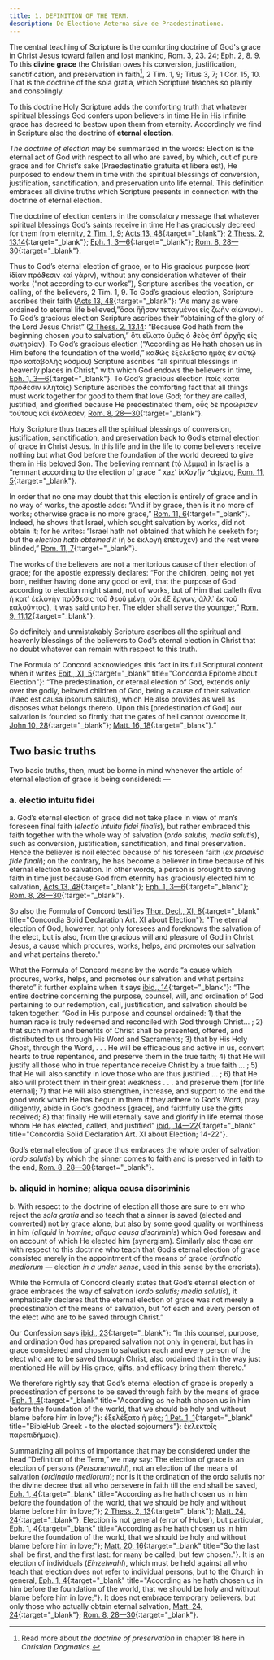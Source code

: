 ```yaml
---
title: 1. DEFINITION OF THE TERM.
description: De Electione Aeterna sive de Praedestinatione.
---
```


The central teaching of Scripture is the comforting doctrine of God's grace in Christ Jesus toward fallen and lost mankind, Rom. 3, 23. 24; Eph. 2, 8. 9. To this **divine grace** the Christian owes his conversion, justification, sanctification, and preservation in faith[^1], 2 Tim. 1, 9; Titus 3, 7; 1 Cor. 15, 10. That is the doctrine of the sola gratia, which Scripture teaches so plainly and consolingly.

To this doctrine Holy Scripture adds the comforting truth that whatever spiritual blessings God confers upon believers in time He in His infinite grace has decreed to bestow upon them from eternity. Accordingly we find in Scripture also the doctrine of **eternal election**. 

_The doctrine of election_ may be summarized in the words: Election is the eternal act of God with respect to all who are saved, by which, out of pure grace and for Christ’s sake (Praedestinatio gratuita et libera est), He purposed to endow them in time with the spiritual blessings of conversion, justification, sanctification, and preservation unto life eternal. This definition embraces all divine truths which Scripture presents in connection with the doctrine of eternal election. 

The doctrine of election centers in the consolatory message that whatever spiritual blessings God’s saints receive in time He has graciously decreed for them from eternity, [2 Tim. 1, 9](https://biblehub.com/2_timothy/1-9.htm); [Acts 13, 48](https://biblehub.com/crossref/acts/13-48.htm){:target="_blank"}; [2 Thess. 2, 13.14](https://biblehub.com/2_thessalonians/2-13.htm){:target="_blank"}; [Eph. 1, 3—6](https://biblehub.com/crossref/ephesians/1-4.htm){:target="_blank"}; [Rom. 8, 28—30](https://biblehub.com/crossref/romans/11-28.htm){:target="_blank"}. 

Thus to God’s eternal election of grace, or to His gracious purpose (κατ᾽ ἰδίαν πρόϑεσιν καὶ γάριν), without any consideration whatever of their works (“not according to our works”), Scripture ascribes the vocation, or calling, of the believers, 2 Tim. 1, 9. To God’s gracious election, Scripture ascribes their faith ([Acts 13, 48](https://biblehub.com/crossref/acts/13-48.htm){:target="_blank"}: “As many as were ordained to eternal life believed,”ὅσοι ἣἢσαν τεταγμένοι εἰς ζωὴν αἰώνιον). To God’s gracious election Scripture ascribes their “obtaining of the glory of the Lord Jesus Christ” ([2 Thess. 2, 13.14](https://biblehub.com/2_thessalonians/2-13.htm): “Because God hath from the beginning chosen you to salvation,” ὅτι εἴλατο ὑμᾶς ὁ ϑεὸς ἀπ’ ἀρχῆς εἰς σωτηρίαν). To God’s gracious election (“According as He hath chosen us in Him before the foundation of the world,” καϑὼς ἐξελέξατο ἡμᾶς ἐν αὐτῷ πρὸ καταβολῆς κόσμου) Scripture ascribes “all spiritual blessings in heavenly places in Christ,” with which God endows the believers in time, [Eph. 1, 3—6](https://biblehub.com/crossref/ephesians/1-4.htm){:target="_blank"}. To God’s gracious election (τοῖς κατὰ πρόϑεσιν κλητοῖς) Scripture ascribes the comforting fact that all things must work together for good to them that love God; for they are called, justified, and glorified because He predestinated them, οὗς δὲ προώρισεν τούτους καὶ ἐκάλεσεν, [Rom. 8, 28—30](https://biblehub.com/crossref/romans/11-28.htm){:target="_blank"}. 

Holy Scripture thus traces all the spiritual blessings of conversion, justification, sanctification, and preservation back to God’s eternal election of grace in Christ Jesus. In this life and in the life to come believers receive nothing but what God before the foundation of the world decreed to give them in His beloved Son. The believing remnant (τὸ λέμμα) in Israel is a “remnant according to the election of grace ” xaz’ ixXoyfjv ^dgizog, [Rom. 11, 5](https://biblehub.com/romans/11-5.htm){:target="_blank"}. 

In order that no one may doubt that this election is entirely of grace and in no way of works, the apostle adds: “And if by grace, then is it no more of works; otherwise grace is no more grace,” [Rom. 11, 6](https://biblehub.com/romans/11-6.htm){:target="_blank"}. Indeed, he shows that Israel, which sought salvation by works, did not obtain it; for he writes: “Israel hath not obtained that which he seeketh for; but the _election hath obtained it_ (ἡ δὲ ἐκλογὴ ἐπέτυχεν) and the rest were blinded,” [Rom. 11, 7](https://biblehub.com/crossref/romans/11-7.htm){:target="_blank"}. 

The works of the believers are not a meritorious cause of their election of grace; for the apostle expressly declares: “For the children, being not yet born, neither having done any good or evil, that the purpose of God according to election might stand, not of works, but of Him that calleth (ἵνα ἡ κατ' ἐκλογὴν πρόϑεσις τοῦ ϑεοῦ μένῃ, οὐκ ἐξ ἔργων, ἀλλ᾽ ἐκ τοῦ καλοῦντος), it was said unto her. The elder shall serve the younger,” [Rom. 9, 11.12](https://biblehub.com/romans/11-12.htm){:target="_blank"}. 

So definitely and unmistakably Scripture ascribes all the spiritual and heavenly blessings of the believers to God’s eternal election in Christ that no doubt whatever can remain with respect to this truth. 

The Formula of Concord acknowledges this fact in its full Scriptural content when it writes [Epit., XI, 5](https://boc.confident.faith/ep-xi-0005){:target="_blank" title="Concordia Epitome about Election"}: “The predestination, or eternal election of God, extends only over the godly, beloved children of God, being a cause of their salvation (haec est causa ipsorum salutis), which He also provides as well as disposes what belongs thereto. Upon this [predestination of God] our salvation is founded so firmly that the gates of hell cannot overcome it, [John 10, 28](https://biblehub.com/john/10-28.htm){:target="_blank"}; [Matt. 16, 18](https://biblehub.com/matthew/16-18.htm){:target="_blank"}.” 

## Two basic truths

Two basic truths, then, must be borne in mind whenever the article of eternal election of grace is being considered: — 

### a. electio intuitu fidei

a. God’s eternal election of grace did not take place in view of man’s foreseen final faith (_electio intuitu fidei finalis_), but rather embraced this faith together with the whole way of salvation (_ordo salutis, media salutis_), such as conversion, justification, sanctification, and final preservation. Hence the believer is noil elected because of his foreseen faith (_ex praevisa fide finali_); on the contrary, he has become a believer in time because of his eternal election to salvation. In other words, a person is brought to saving faith in time just because God from eternity has graciously elected him to salvation, [Acts 13, 48](https://biblehub.com/crossref/acts/13-48.htm){:target="_blank"}; [Eph. 1, 3—6](https://biblehub.com/crossref/ephesians/1-4.htm){:target="_blank"}; [Rom. 8, 28—30](https://biblehub.com/crossref/romans/11-28.htm){:target="_blank"}. 

So also the Formula of Concord testifies [Thor. Decl., XI, 8](https://boc.confident.faith/sd-xi-0008){:target="_blank" title="Concordia Solid Declaration Art. XI about Election"}: "The eternal election of God, however, not only foresees and foreknows the salvation of the elect, but is also, from the gracious will and pleasure of God in Christ Jesus, a cause which procures, works, helps, and promotes our salvation and what pertains thereto."

What the Formula of Concord means by the words “a cause which procures, works, helps, and promotes our salvation and what pertains thereto” it further explains when it says [ibid., 14](https://boc.confident.faith/sd-xi-0014){:target="_blank"}: “The entire doctrine concerning the purpose, counsel, will, and ordination of God pertaining to our redemption, call, justification, and salvation should be taken together. “God in His purpose and counsel ordained: 1) that the human race is truly redeemed and reconciled with God through Christ... ; 2) that such merit and benefits of Christ shall be presented, offered, and distributed to us through His Word and Sacraments; 3) that by His Holy Ghost, through the Word, . . . He will be efficacious and active in us, convert hearts to true repentance, and preserve them in the true faith; 4) that He will justify all those who in true repentance receive Christ by a true faith ... ; 5) that He will also sanctify in love those who are thus justified ... ; 6) that He also will protect them in their great weakness . . . and preserve them [for life eternal]; 7) that He will also strengthen, increase, and support to the end the good work which He has begun in them if they adhere to God’s Word, pray diligently, abide in God’s goodness [grace], and faithfully use the gifts received; 8) that finally He will eternally save and glorify in life eternal those whom He has elected, called, and justified” [ibid., 14—22](https://boc.confident.faith/sd-xi-0014){:target="_blank" title="Concordia Solid Declaration Art. XI about Election; 14-22"}. 

God’s eternal election of grace thus embraces the whole order of salvation (_ordo salutis_) by which the sinner comes to faith and is preserved in faith to the end, [Rom. 8, 28—30](https://biblehub.com/crossref/romans/11-28.htm){:target="_blank"}. 

### b. aliquid in homine; aliqua causa discriminis

b. With respect to the doctrine of election all those are sure to err who reject the _sola gratia_ and so teach that a sinner is saved (elected and converted) not by grace alone, but also by some good quality or worthiness in him (_aliquid in homine; aliqua causa discriminis_) which God foresaw and on account of which He elected him (synergism). Similarly also those err with respect to this doctrine who teach that God’s eternal election of grace consisted merely in the appointment of the means of grace (_ordinatio mediorum_ — election _in a under sense_, used in this sense by the errorists). 

While the Formula of Concord clearly states that God’s eternal election of grace embraces the way of salvation (_ordo salutis; media salutis_), it emphatically declares that the eternal election of grace was not merely a predestination of the means of salvation, but “of each and every person of the elect who are to be saved through Christ.” 

Our Confession says [ibid., 23](https://boc.confident.faith/sd-xi-0023){:target="_blank"}: “In this counsel, purpose, and ordination God has prepared salvation not only in general, but has in grace considered and chosen to salvation each and every person of the elect who are to be saved through Christ, also ordained that in the way just mentioned He will by His grace, gifts, and efficacy bring them thereto.” 

We therefore rightly say that God’s eternal election of grace is properly a predestination of persons to be saved through faith by the means of grace ([Eph. 1, 4](https://biblehub.com/ephesians/1-4.htm){:target="_blank" title="According as he hath chosen us in him before the foundation of the world, that we should be holy and without blame before him in love;"}: ἐξελέξατο ἡ μᾶς; [1 Pet. 1, 1](https://biblehub.com/text/1_peter/1-1.htm){:target="_blank" title="BibleHub Greek - to the elected sojourners"}: ἐκλεκτοῖς παρεπιδήμοις). 

Summarizing all points of importance that may be considered under the head “Definition of the Term,” we may say: The election of grace is an election of persons (_Personenwahl_), not an election of the means of salvation (_ordinatio mediorum_); nor is it the ordination of the ordo salutis nor the divine decree that all who persevere in faith till the end shall be saved, [Eph. 1, 4](https://biblehub.com/ephesians/1-4.htm){:target="_blank" title="According as he hath chosen us in him before the foundation of the world, that we should be holy and without blame before him in love;"}; [2 Thess. 2, 13](https://biblehub.com/2_thessalonians/2-13.htm){:target="_blank"}; [Matt. 24, 24](https://biblehub.com/crossref/matthew/24-24.htm){:target="_blank"}. Election is not general (error of Huber), but particular, [Eph. 1, 4](https://biblehub.com/ephesians/1-4.htm){:target="_blank" title="According as he hath chosen us in him before the foundation of the world, that we should be holy and without blame before him in love;"}; [Matt. 20, 16](https://biblehub.com/crossref/matthew/20-16.htm){:target="_blank" title="So the last shall be first, and the first last: for many be called, but few chosen."}. It is an election of individuals (_Einzelwahl_), which must be held against all who teach that election does not refer to individual persons, but to the Church in general, [Eph. 1, 4](https://biblehub.com/ephesians/1-4.htm){:target="_blank" title="According as he hath chosen us in him before the foundation of the world, that we should be holy and without blame before him in love;"}. It does not embrace temporary believers, but only those who actually obtain eternal salvation, [Matt. 24, 24](https://biblehub.com/crossref/matthew/24-24.htm){:target="_blank"}; [Rom. 8, 28—30](https://biblehub.com/crossref/romans/11-28.htm){:target="_blank"}. 

[^1]: Read more about _the doctrine of preservation_ in chapter 18 here in _Christian Dogmatics_.
[^note]: Luther preaches about "being preserved in the faith until the end" in his Church Postil; the interpretation of [Gal. 4, 1-7](https://biblehub.com/esv/galatians/4.htm){:target="_blank"}, on the Sunday between Christmas and New Year. (This sermon was held by the ancient Lutherans to contain particularly important teachings.) You find it in section 14 on [archive.org](https://archive.org/details/st-l-12-en-us/page/n117/mode/2up){:target="_blank"} (page 211) and on [luthers-works.vercel.app](https://luthers-works.vercel.app/church-postil/epistels-etc#sunday-after-christmas-day-gal-4-1-7){:target="_blank"}. Luther is referring to Ecclesiastes 9:1 when he writes "For all blessedness is certainly here (and now); but it is uncertain and anxious whether he will endure and keep it: then one must walk in fear; for such faith does not insist on works or itself, but only on God and his grace; the latter may not and cannot leave him, while the insistence lasts. But how long it will last, he does not know: if a temptation should drive him away, so that such insistence ceases, then grace also ceases."